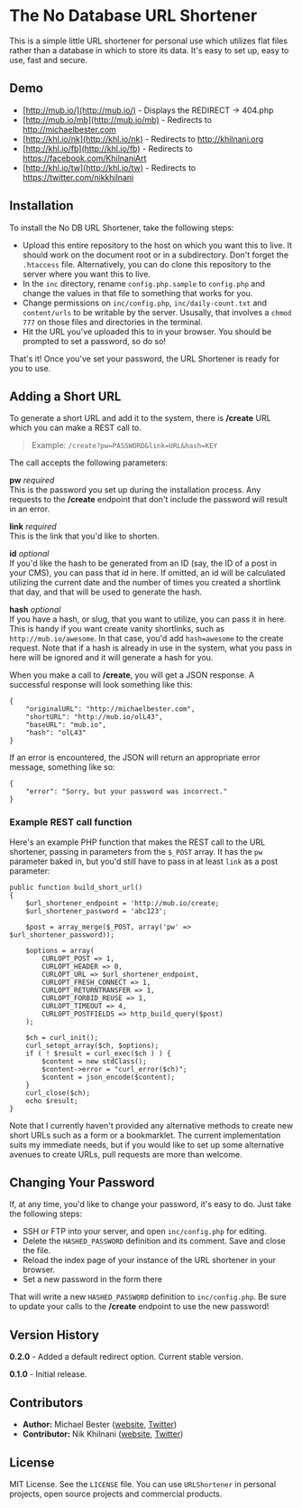 # The No Database URL Shortener

This is a simple little URL shortener for personal use which utilizes flat files rather than a database in which to store its data. It's easy to set up, easy to use, fast and secure.

## Demo

* [http://mub.io/](http://mub.io/) - Displays the REDIRECT -> 404.php
* [http://mub.io/mb](http://mub.io/mb) - Redirects to http://michaelbester.com
* [http://khl.io/nk](http://khl.io/nk) - Redirects to http://khilnani.org
* [http://khl.io/fb](http://khl.io/fb) - Redirects to https://facebook.com/KhilnaniArt
* [http://khl.io/tw](http://khl.io/tw) - Redirects to https://twitter.com/nikkhilnani

## Installation

To install the No DB URL Shortener, take the following steps:

* Upload this entire repository to the host on which you want this to live. It should work on the document root or in a subdirectory. Don't forget the `.htaccess` file. Alternatively, you can do clone this repository to the server where you want this to live.
* In the `inc` directory, rename `config.php.sample` to `config.php` and change the values in that file to something that works for you.
* Change permissions on `inc/config.php`, `inc/daily-count.txt` and `content/urls` to be writable by the server. Ususally, that involves a `chmod 777` on those files and directories in the terminal.
* Hit the URL you've uploaded this to in your browser. You should be prompted to set a password, so do so!

That's it! Once you've set your password, the URL Shortener is ready for you to use.

## Adding a Short URL

To generate a short URL and add it to the system, there is **/create** URL which you can make a REST call to.

> Example: `/create?pw=PASSWORD&link=URL&hash=KEY`

The call accepts the following parameters:

**pw** _required_  
This is the password you set up during the installation process. Any requests to the **/create** endpoint that don't include the password will result in an error.

**link** _required_  
This is the link that you'd like to shorten.

**id** _optional_  
If you'd like the hash to be generated from an ID (say, the ID of a post in your CMS), you can pass that id in here. If omitted, an id will be calculated utilizing the current date and the number of times you created a shortlink that day, and that will be used to generate the hash.

**hash** _optional_  
If you have a hash, or slug, that you want to utilize, you can pass it in here. This is handy if you want create vanity shortlinks, such as `http://mub.io/awesome`. In that case, you'd add `hash=awesome` to the create request. Note that if a hash is already in use in the system, what you pass in here will be ignored and it will generate a hash for you.

When you make a call to **/create**, you will get a JSON response. A successful response will look something like this:

```
{
    "originalURL": "http://michaelbester.com",
    "shortURL": "http://mub.io/olL43",
    "baseURL": "mub.io",
    "hash": "olL43"
}
```

If an error is encountered, the JSON will return an appropriate error message, something like so:

```
{
    "error": "Sorry, but your password was incorrect."
}
```

### Example REST call function

Here's an example PHP function that makes the REST call to the URL shortener, passing in parameters from the `$_POST` array. It has the `pw` parameter baked in, but you'd still have to pass in at least `link` as a post parameter:

```
public function build_short_url()
{
	$url_shortener_endpoint = 'http://mub.io/create;
	$url_shortener_password = 'abc123';

	$post = array_merge($_POST, array('pw' => $url_shortener_password));

	$options = array(
		CURLOPT_POST => 1,
		CURLOPT_HEADER => 0,
		CURLOPT_URL => $url_shortener_endpoint,
		CURLOPT_FRESH_CONNECT => 1,
		CURLOPT_RETURNTRANSFER => 1,
		CURLOPT_FORBID_REUSE => 1,
		CURLOPT_TIMEOUT => 4,
		CURLOPT_POSTFIELDS => http_build_query($post)
	);

	$ch = curl_init();
	curl_setopt_array($ch, $options);
	if ( ! $result = curl_exec($ch ) ) {
		$content = new stdClass();
		$content->error = "curl_error($ch)";
		$content = json_encode($content);
	}
	curl_close($ch);
	echo $result;
}
```

Note that I currently haven't provided any alternative methods to create new short URLs such as a form or a bookmarklet. The current implementation suits my immediate needs, but if you would like to set up some alternative avenues to create URLs, pull requests are more than welcome.

## Changing Your Password

If, at any time, you'd like to change your password, it's easy to do. Just take the following steps:

* SSH or FTP into your server, and open `inc/config.php` for editing.
* Delete the `HASHED_PASSWORD` definition and its comment. Save and close the file.
* Reload the index page of your instance of the URL shortener in your browser.
* Set a new password in the form there

That will write a new `HASHED_PASSWORD` definition to `inc/config.php`. Be sure to update your calls to the **/create** endpoint to use the new password!

## Version History

**0.2.0** - Added a default redirect option. Current stable version.

**0.1.0** - Initial release.

## Contributors

* **Author:** Michael Bester ([website](http://michaelbester.com), [Twitter](http://twitter.com/mibester))
* **Contributor:** Nik Khilnani ([website](http://khl.io/nk), [Twitter](http://khl.io/tw))

## License

MIT License. See the `LICENSE` file. You can use `URLShortener` in personal projects, open source projects and commercial products.

